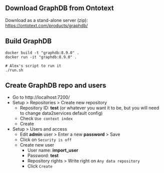 ## Download GraphDB from Ontotext

Download as a stand-alone server (zip): https://ontotext.com/products/graphdb/



## Build GraphDB

```shell
docker build -t "graphdb:8.9.0" .
docker run -it "graphdb:8.9.0" .

# Alex's script to run it
./run.sh
```



## Create GraphDB repo and users

- Go to http://localhost:7200/
- Setup > Repositories > Create new repository
  - Repository ID: **test** (or whatever you want it to be, but you will need to change data2services default config)
  - Check `Use context index`
  - Create
- Setup > Users and access
  - Edit **admin** user > Enter a new **password** > Save
  - Click on `Security is off` 
  - Create new user
    - User name: **import_user**
    - Password: **test**
    - Repository rights > Write right on `Any data repository`
    - Click `Create`

